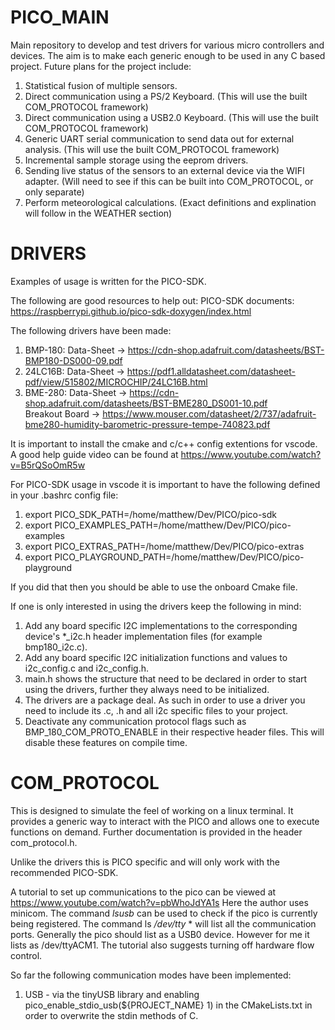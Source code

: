 # PICO_MAIN
Main repository to develop and test drivers for various micro controllers and devices. The aim is to make each generic enough to be used in any C based project.
Future plans for the project include:
1) Statistical fusion of multiple sensors.
2) Direct communication using a PS/2 Keyboard. (This will use the built COM_PROTOCOL framework)
3) Direct communication using a USB2.0 Keyboard. (This will use the built COM_PROTOCOL framework)
4) Generic UART serial communication to send data out for external analysis. (This will use the built COM_PROTOCOL framework)
5) Incremental sample storage using the eeprom drivers.
6) Sending live status of the sensors to an external device via the WIFI adapter. (Will need to see if this can be built into COM_PROTOCOL, or only separate)
7) Perform meteorological calculations. (Exact definitions and explination will follow in the WEATHER section)

# DRIVERS
Examples of usage is written for the PICO-SDK.

The following are good resources to help out:
PICO-SDK documents: https://raspberrypi.github.io/pico-sdk-doxygen/index.html

The following drivers have been made:
1) BMP-180: Data-Sheet -> https://cdn-shop.adafruit.com/datasheets/BST-BMP180-DS000-09.pdf
2) 24LC16B: Data-Sheet -> https://pdf1.alldatasheet.com/datasheet-pdf/view/515802/MICROCHIP/24LC16B.html
3) BME-280: Data-Sheet -> https://cdn-shop.adafruit.com/datasheets/BST-BME280_DS001-10.pdf  
   Breakout Board -> https://www.mouser.com/datasheet/2/737/adafruit-bme280-humidity-barometric-pressure-tempe-740823.pdf
            

It is important to install the cmake and c/c++ config extentions for vscode. 
A good help guide video can be found at https://www.youtube.com/watch?v=B5rQSoOmR5w

For PICO-SDK usage in vscode it is important to have the following defined in your .bashrc config file:
1) export PICO_SDK_PATH=/home/matthew/Dev/PICO/pico-sdk
2) export PICO_EXAMPLES_PATH=/home/matthew/Dev/PICO/pico-examples
3) export PICO_EXTRAS_PATH=/home/matthew/Dev/PICO/pico-extras
4) export PICO_PLAYGROUND_PATH=/home/matthew/Dev/PICO/pico-playground

If you did that then you should be able to use the onboard Cmake file.

If one is only interested in using the drivers keep the following in mind:
1) Add any board specific I2C implementations to the corresponding device's *_i2c.h header implementation files (for example bmp180_i2c.c).
2) Add any board specific I2C initialization functions and values to i2c_config.c and i2c_config.h.
3) main.h shows the structure that need to be declared in order to start using the drivers, further they always need to be initialized.
4) The drivers are a package deal. As such in order to use a driver you need to include its .c, .h and all i2c specific files to your project.
5) Deactivate any communication protocol flags such as BMP_180_COM_PROTO_ENABLE in their respective header files. This will disable these features on compile time.

# COM_PROTOCOL
This is designed to simulate the feel of working on a linux terminal. 
It provides a generic way to interact with the PICO and allows one to execute functions on demand.
Further documentation is provided in the header com_protocol.h.

Unlike the drivers this is PICO specific and will only work with the recommended PICO-SDK.

A tutorial to set up communications to the pico can be viewed at https://www.youtube.com/watch?v=pbWhoJdYA1s
Here the author uses minicom. The command *lsusb* can be used to check if the pico is currently being registered.
The command ls */dev/tty* * will list all the communication ports. Generally the pico should list as a USB0 device.
However for me it lists as /dev/ttyACM1. The tutorial also suggests turning off hardware flow control.

So far the following communication modes have been implemented:
1) USB - via the tinyUSB library and enabling pico_enable_stdio_usb(${PROJECT_NAME} 1) in the CMakeLists.txt in order to overwrite the stdin methods of C.
